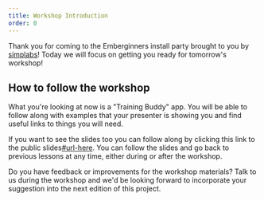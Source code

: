 ```yaml
---
title: Workshop Introduction
order: 0
---
```


Thank you for coming to the Emberginners install party brought to you by [simplabs](https://simplabs.com)! Today we will focus on getting you ready for tomorrow's workshop!

## How to follow the workshop

What you're looking at now is a "Training Buddy" app. You will be able to follow along with examples that your presenter is showing you and find useful links to things you will need.

If you want to see the slides too you can follow along by clicking this link to the public slides[#url-here](#url-here). You can follow the slides and go back to previous lessons at any time, either during or after the workshop.

Do you have feedback or improvements for the workshop materials? Talk to us during the workshop and we'd be looking forward to incorporate your suggestion into the next edition of this project.
